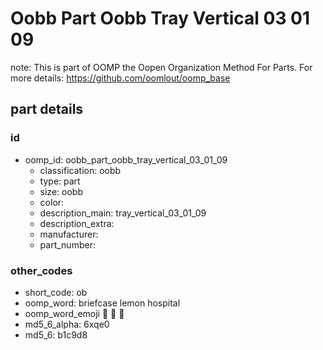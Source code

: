 # Oobb Part Oobb Tray Vertical 03 01 09  

note: This is part of OOMP the Oopen Organization Method For Parts. For more details: https://github.com/oomlout/oomp_base

##  part details





### id
* oomp_id: oobb_part_oobb_tray_vertical_03_01_09
  * classification: oobb
  * type: part
  * size: oobb
  * color: 
  * description_main: tray_vertical_03_01_09
  * description_extra: 
  * manufacturer: 
  * part_number: 

### other_codes
* short_code: ob
* oomp_word: briefcase lemon hospital
* oomp_word_emoji :briefcase: :lemon: :hospital:
* md5_6_alpha: 6xqe0
* md5_6: b1c9d8